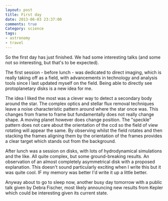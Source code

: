 ```yaml
---
layout: post
title: First day
date: 2013-06-03 23:37:00
comments: true
Category: science
tags:
- astronomy
- travel
---
```


So the first day has just finished. We had some interesting talks (and some not
so interesting, but that's to be expected).

The first session - before lunch - was dedicated to direct imaging, which is
really taking off as a field, with advancements in technology and analysis tools
since I last updated myself on the field. Being able to directly see
protoplanetary disks is a new idea for me. 

The idea I liked the most was a clever way to detect a secondary body around the
star. The complex optics and stellar flux removal techniques leave a noise
characteristic pattern around where the star once was. This changes from frame
to frame but fundamentally does not really change shape. A moving planet however
does change position. The "speckle" pattern does not care about the orientation
of the ccd so the field of view rotating will appear the same. By observing
whilst the field rotates and then stacking the frames aligning them by the
orientation of the frames provides a clear target which stands out from the
background.

After lunch was a session on disks, with lots of hydrodynamical simulations and
the like. All quite complex, but some ground-breaking results. An observation of
an almost completely asymmetrical disk with a proposed explanation. This doesn't
sound particularly exciting when I write this but it was quite cool. IF my
memory was better I'd write it up a little better.

Anyway about to go to sleep now, another busy day tomorrow with a public talk
given by Debra Fischer, most likely announcing new results from Kepler which
could be interesting given its current state.
